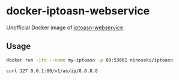 # docker-iptoasn-webservice

Unofficial Docker image of [iptoasn-webservice](https://github.com/jedisct1/iptoasn-webservice).

## Usage

```bash
docker run -itd --name my-iptoasn -p 80:53661 ninoseki/iptoasn

curl 127.0.0.1:80/v1/as/ip/8.8.8.8
```
